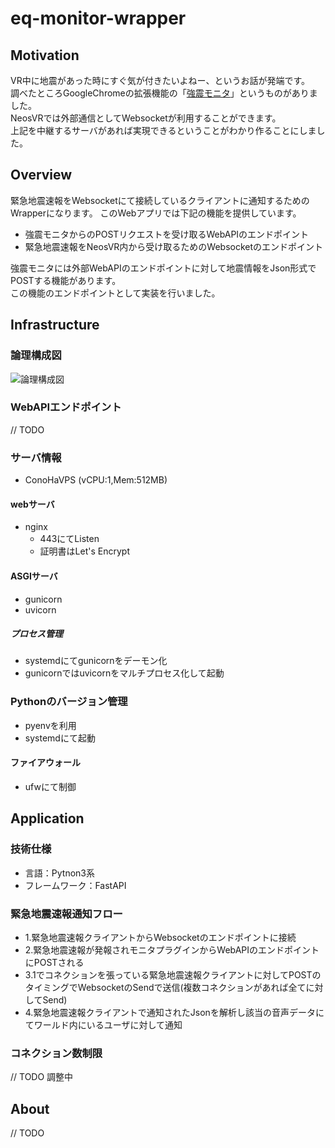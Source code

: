 # eq-monitor-wrapper

## Motivation

VR中に地震があった時にすぐ気が付きたいよねー、というお話が発端です。  
調べたところGoogleChromeの拡張機能の「[強震モニタ](https://chrome.google.com/webstore/detail/%E5%BC%B7%E9%9C%87%E3%83%A2%E3%83%8B%E3%82%BF-extension/ghkclpkmplddbagagffmmcmdbgjecbbj?hl=ja)」というものがありました。  
NeosVRでは外部通信としてWebsocketが利用することができます。  
上記を中継するサーバがあれば実現できるということがわかり作ることにしました。

## Overview

緊急地震速報をWebsocketにて接続しているクライアントに通知するためのWrapperになります。
このWebアプリでは下記の機能を提供しています。

- 強震モニタからのPOSTリクエストを受け取るWebAPIのエンドポイント
- 緊急地震速報をNeosVR内から受け取るためのWebsocketのエンドポイント

強震モニタには外部WebAPIのエンドポイントに対して地震情報をJson形式でPOSTする機能があります。  
この機能のエンドポイントとして実装を行いました。

## Infrastructure

### 論理構成図

![論理構成図](https://user-images.githubusercontent.com/24783202/155936839-551603ce-0def-4e33-9ac2-84c7d8bd0219.png)

### WebAPIエンドポイント
// TODO

### サーバ情報

- ConoHaVPS (vCPU:1,Mem:512MB)

#### webサーバ

- nginx
  - 443にてListen
  - 証明書はLet's Encrypt

#### ASGIサーバ

- gunicorn
- uvicorn

##### プロセス管理

- systemdにてgunicornをデーモン化
- gunicornではuvicornをマルチプロセス化して起動

### Pythonのバージョン管理

- pyenvを利用
- systemdにて起動

#### ファイアウォール

- ufwにて制御

## Application

### 技術仕様

- 言語：Pytnon3系
- フレームワーク：FastAPI

### 緊急地震速報通知フロー

- 1.緊急地震速報クライアントからWebsocketのエンドポイントに接続
- 2.緊急地震速報が発報されモニタプラグインからWebAPIのエンドポイントにPOSTされる
- 3.1でコネクションを張っている緊急地震速報クライアントに対してPOSTのタイミングでWebsocketのSendで送信(複数コネクションがあれば全てに対してSend)
- 4.緊急地震速報クライアントで通知されたJsonを解析し該当の音声データにてワールド内にいるユーザに対して通知

### コネクション数制限
// TODO 調整中

## About
// TODO
